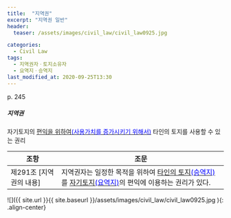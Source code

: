 ```yaml
---
title:  "지역권"
excerpt: "지역권 일반"
header:
  teaser: /assets/images/civil_law/civil_law0925.jpg

categories:
  - Civil Law
tags:
  - 지역권자ㆍ토지소유자
  - 요역지ㆍ승역지
last_modified_at: 2020-09-25T13:30
---
```

p. 245  

##### 지역권      
자기토지의 <u>편익을 위하여<span style="color:blue">(사용가치를 증가시키기 위해서)</span></u> 타인의 토지를 사용할 수 있는 권리   

|	<center>조항</center>			|		<center>조문</center>		|
| :-------------------------------------------	| :-------------------------------------------	|
| 제291조 [지역권의 내용]			 	| 지역권자는 일정한 목적을 위하여 <u>타인의 토지<span style="color:blue">(승역지)</span></u>를 <u>자기토지<span style="color:blue">(요역지)</span></u>의 편익에 이용하는 권리가 있다.	|

![]({{ site.url }}{{ site.baseurl }}/assets/images/civil_law/civil_law0925.jpg   ){: .align-center} 
